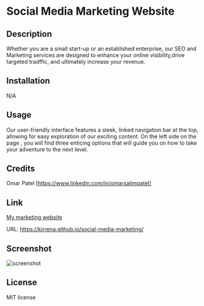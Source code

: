 # Social Media Marketing Website

## Description
Whether you are a small start-up or an established enterprise, our SEO and Marketing services are designed to enhance your online visibility,drive targeted tradffic, and ultimately increase your revenue.

## Installation
N/A

## Usage
Our user-friendly interface features a sleek, linked navigation bar at the top, allowing for easy exploration of our exciting content. On the left side on the page , you will find three enticing options that will guide you on how to take your adventure to the next level.

## Credits
Omar Patel [https://www.linkedin.com/in/omarsalimpatel]

## Link
[My marketing website](https://kirrena.github.io/social-media-marketing/)

URL: https://kirrena.github.io/social-media-marketing/


## Screenshot
![screenshot](https://github.com/Kirrena/social-media-marketing/assets/74355186/2efd37d8-5083-49fc-aff3-c1f9b061f360)

## License
MIT license
